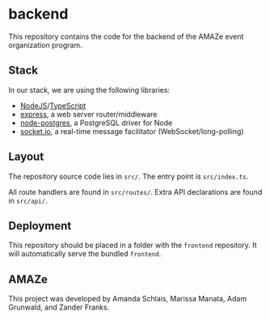 # backend

This repository contains the code for the backend of the AMAZe
event organization program.

## Stack

In our stack, we are using the following libraries:

* [NodeJS](https://nodejs.org)/[TypeScript](https://typescriptlang.org/)
* [express](https://expressjs.com/), a web server router/middleware
* [node-postgres](https://node-postgres.com/), a PostgreSQL driver for Node
* [socket.io](https://socket.io/), a real-time message facilitator (WebSocket/long-polling)

## Layout

The repository source code lies in `src/`. The entry point is `src/index.ts`.

All route handlers are found in `src/routes/`. Extra API declarations are found
in `src/api/`.

## Deployment

This repository should be placed in a folder with the `frontend` repository.
It will automatically serve the bundled `frontend`.

## AMAZe

This project was developed by Amanda Schlais, Marissa Manata,
Adam Grunwald, and Zander Franks.
